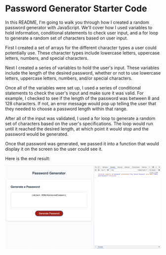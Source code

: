 # Password Generator Starter Code

In this README, I'm going to walk you through how I created a random password generator with JavaScript. We'll cover how I used variables to hold information, conditional statements to check user input, and a for loop to generate a random set of characters based on user input.

First I created a set of arrays for the different character types a user could potentially use. These character types include lowercase letters, uppercase letters, numbers, and special characters.

Next I created a series of variables to hold the user's input. These variables include the length of the desired password, whether or not to use lowercase letters, uppercase letters, numbers, and/or special characters.

Once all of the variables were set up, I used a series of conditional statements to check the user's input and make sure it was valid. For example, I checked to see if the length of the password was between 8 and 128 characters. If not, an error message would pop up telling the user that they needed to choose a password length within that range.

After all of the input was validated, I used a for loop to generate a random set of characters based on the user's specifications. The loop would run until it reached the desired length, at which point it would stop and the password would be generated.

Once that password was generated, we passed it into a function that would display it on the screen so the user could see it.

Here is the end result:

![Screen Shot](./password%20generator.png)
